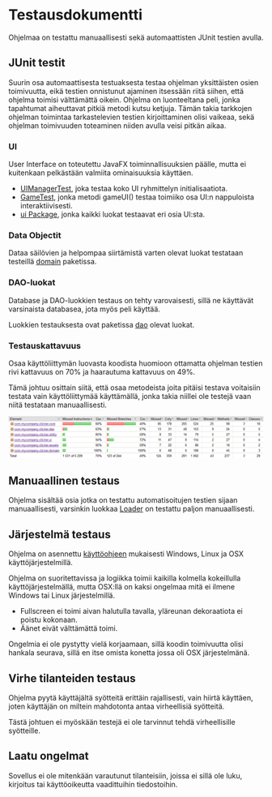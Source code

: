 ﻿# Testausdokumentti

Ohjelmaa on testattu manuaallisesti sekä automaattisten JUnit testien avulla.

## JUnit testit

Suurin osa automaattisesta testuaksesta testaa ohjelman yksittäisten osien toimivuutta, eikä testien onnistunut ajaminen itsessään riitä siihen, että ohjelma toimisi välttämättä oikein. Ohjelma on luonteeltana peli, jonka tapahtumat aiheuttavat pitkiä metodi kutsu ketjuja. Tämän takia tarkkojen ohjelman toimintaa tarkastelevien testien kirjoittaminen olisi vaikeaa, sekä ohjelman toimivuuden toteaminen niiden avulla veisi pitkän aikaa.

### UI

User Interface on toteutettu JavaFX toiminnallisuuksien päälle, mutta ei kuitenkaan pelkästään valmiita ominaisuuksia käyttäen.

 - [UIManagerTest](https://github.com/GourmetHunter/otm-harjoitustyo/blob/master/Clicker/src/test/java/com/mycompany/clicker/core/UIManagerTest.java), joka testaa koko UI ryhmittelyn initialisaatiota.
 - [GameTest](https://github.com/GourmetHunter/otm-harjoitustyo/blob/master/Clicker/src/test/java/com/mycompany/clicker/core/GameTest.java), jonka metodi gameUI() testaa toimiiko osa UI:n nappuloista interaktiivisesti.
 - [ui Package](https://github.com/GourmetHunter/otm-harjoitustyo/tree/master/Clicker/src/test/java/com/mycompany/clicker/ui), jonka kaikki luokat testaavat eri osia UI:sta.

### Data Objectit

Dataa säilövien ja helpompaa siirtämistä varten olevat luokat testataan testeillä [domain](https://github.com/GourmetHunter/otm-harjoitustyo/tree/master/Clicker/src/test/java/com/mycompany/clicker/domain) paketissa.

### DAO-luokat

Database ja DAO-luokkien testaus on tehty varovaisesti, sillä ne käyttävät varsinaista databasea, jota myös peli käyttää.

Luokkien testauksesta ovat paketissa [dao](https://github.com/GourmetHunter/otm-harjoitustyo/tree/master/Clicker/src/test/java/com/mycompany/clicker/dao) olevat luokat.

### Testauskattavuus

Osaa käyttöliittymän luovasta koodista huomioon ottamatta ohjelman testien rivi kattavuus on 70% ja haarautuma kattavuus on 49%.

Tämä johtuu osittain siitä, että osaa metodeista joita pitäisi testava voitaisiin testata vain käyttöliittymää käyttämällä, jonka takia niillei ole testejä vaan niitä testataan manuaallisesti.

<img src="https://raw.githubusercontent.com/GourmetHunter/otm-harjoitustyo/master/dokumentaatio/kuvat/testikattavuus.png">

## Manuaallinen testaus

Ohjelma sisältää osia jotka on testattu automatisoitujen testien sijaan manuaallisesti, varsinkin luokkaa [Loader](https://github.com/GourmetHunter/otm-harjoitustyo/blob/master/Clicker/src/main/java/com/mycompany/clicker/core/Loader.java) on testattu paljon manuaallisesti.

## Järjestelmä testaus

Ohjelma on asennettu [käyttöohjeen](https://github.com/GourmetHunter/otm-harjoitustyo/blob/master/dokumentaatio/kayttoohje.md) mukaisesti Windows, Linux ja OSX käyttöjärjestelmillä.

Ohjelma on suoritettavissa ja logiikka toimii kaikilla kolmella kokeillulla käyttöjärjestelmällä, mutta OSX:llä on kaksi ongelmaa mitä ei ilmene Windows tai Linux järjestelmillä.

 - Fullscreen ei toimi aivan halutulla tavalla, yläreunan dekoraatiota ei poistu kokonaan.
 - Äänet eivät välttämättä toimi.

Ongelmia ei ole pystytty vielä korjaamaan, sillä koodin toimivuutta olisi hankala seurava, sillä en itse omista konetta jossa oli OSX järjestelmänä.

## Virhe tilanteiden testaus

Ohjelma pyytä käyttäjältä syötteitä erittäin rajallisesti, vain hiirtä käyttäen, joten käyttäjän on miltein mahdotonta antaa virheellisiä syötteitä.

Tästä johtuen ei myöskään testejä ei ole tarvinnut tehdä virheellisille syötteille.

## Laatu ongelmat

Sovellus ei ole mitenkään varautunut tilanteisiin, joissa ei sillä ole luku, kirjoitus tai käyttöoikeutta vaadittuihin tiedostoihin.